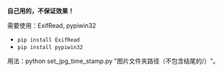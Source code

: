 **自己用的，不保证效果！**

需要使用：ExifRead, pypiwin32

- `pip install ExifRead`
- `pip install pypiwin32`

用法：python set_jpg_time_stamp.py "图片文件夹路径（不包含结尾的/）"。
